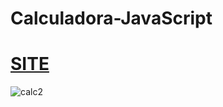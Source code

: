 # Calculadora-JavaScript

# [SITE](https://brunosilva03.github.io/Calculadora-JavaScript/)


 
![calc2](https://user-images.githubusercontent.com/78625466/229656884-4c8b2847-10d4-4fc8-9156-bbd3b635a1c7.PNG)

